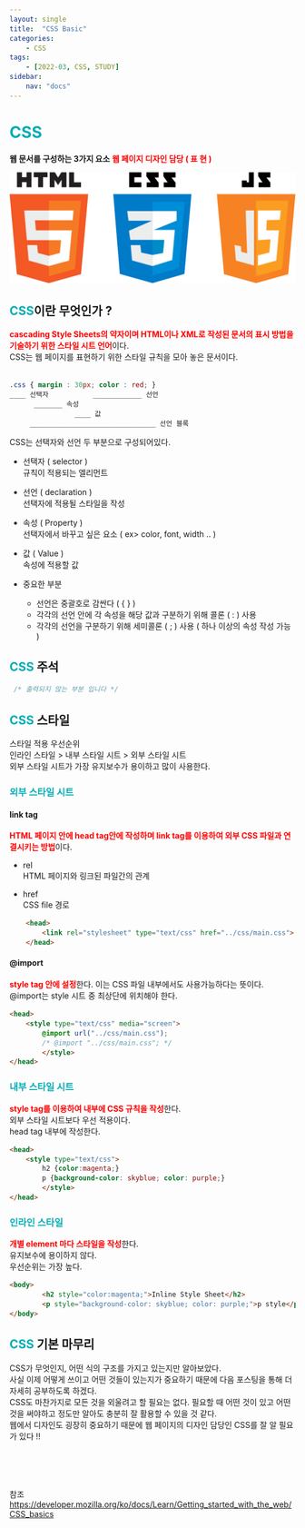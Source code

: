 ```yaml
---
layout: single
title:  "CSS Basic"
categories: 
    - CSS
tags: 
    - [2022-03, CSS, STUDY]
sidebar:
    nav: "docs"
---
```


# <a style="color:#00adb5">CSS</a>
<b>웹 문서를 구성하는 3가지 요소</b>
<a style="color:red"><b>웹 페이지 디자인 담당 ( 표 현 )</b></a><br>
<p align="center"><img src="./../../images/hcj.png"></p>

## <a style="color:#00adb5">CSS</a>이란 무엇인가 ?
<a style="color:red"><b>cascading Style Sheets의 약자이며 HTML이나 XML로 작성된 문서의 표시 방법을 기술하기 위한 스타일 시트 언어</b></a>이다.<br>
CSS는 웹 페이지를 표현하기 위한 스타일 규칙을 모아 놓은 문서이다.<br>

```css

.css { margin : 30px; color : red; }
____ 선택자           ____________ 선언 
      _______ 속성 
                ____ 값 
     _______________________________ 선언 블록

```

CSS는 선택자와 선언 두 부분으로 구성되어있다.<br>
- 선택자 ( selector )<br>
규칙이 적용되는 엘리먼트

- 선언 ( declaration )<br>
선택자에 적용될 스타일을 작성

- 속성 ( Property )<br>
선택자에서 바꾸고 싶은 요소 ( ex> color, font, width .. )

- 값 ( Value )<br>
속성에 적용할 값

- 중요한 부분
    - 선언은 중괄호로 감싼다 ( { } )
    - 각각의 선언 안에 각 속성을 해당 값과 구분하기 위해 콜론 ( : ) 사용
    - 각각의 선언을 구분하기 위해 세미콜론 ( ; ) 사용 ( 하나 이상의 속성 작성 가능 )


## <a style="color:#00adb5">CSS</a> 주석

```css
 /* 출력되지 않는 부분 입니다 */
```

## <a style="color:#00adb5">CSS</a> 스타일
스타일 적용 우선순위<br>
인라인 스타일 > 내부 스타일 시트 > 외부 스타일 시트<br>
외부 스타일 시트가 가장 유지보수가 용이하고 많이 사용한다.

### <a style="color:#00adb5">외부 스타일 시트</a> 

#### link tag
<a style="color:red"><b>HTML 페이지 안에 head tag안에 작성하며 link tag를 이용하여 외부 CSS 파일과 연결시키는 방법</b></a>이다.<br>

- rel <br>
HTML 페이지와 링크된 파일간의 관계

- href <br>
CSS file 경로

```html
    <head>
        <link rel="stylesheet" type="text/css" href="../css/main.css">
    </head>
```

#### @import
<a style="color:red"><b>style tag 안에 설정</b></a>한다. 이는 CSS 파일 내부에서도 사용가능하다는 뜻이다.<br>
@import는 style 시트 중 최상단에 위치해야 한다.

```html
<head>
    <style type="text/css" media="screen">
        @import url("../css/main.css");
        /* @import "../css/main.css"; */
        </style>
</head>
```

### <a style="color:#00adb5">내부 스타일 시트</a> 
<a style="color:red"><b>style tag를 이용하여 내부에 CSS 규칙을 작성</b></a>한다.<br>
외부 스타일 시트보다 우선 적용이다.<br>
head tag 내부에 작성한다.

```html
<head>
    <style type="text/css">
        h2 {color:magenta;}
        p {background-color: skyblue; color: purple;}
        </style>
</head>
```


### <a style="color:#00adb5">인라인 스타일</a> 
<a style="color:red"><b>개별 element 마다 스타일을 작성</b></a>한다.<br>
유지보수에 용이하지 않다.<br>
우선순위는 가장 높다.

```html
<body>
        <h2 style="color:magenta;">Inline Style Sheet</h2>
        <p style="background-color: skyblue; color: purple;">p style</p>
</body>
```

## <a style="color:#00adb5">CSS</a> 기본 마무리
CSS가 무엇인지, 어떤 식의 구조를 가지고 있는지만 알아보았다.<br>
사실 이제 어떻게 쓰이고 어떤 것들이 있는지가 중요하기 때문에 다음 포스팅을 통해 더 자세히 공부하도록 하겠다.<br>
CSS도 마찬가지로 모든 것을 외울려고 할 필요는 없다. 필요할 때 어떤 것이 있고 어떤 것을 써야하고 정도만 알아도 충분히 잘 활용할 수 있을 것 같다.<br>
웹에서 디자인도 굉장히 중요하기 때문에 웹 페이지의 디자인 담당인 CSS를 잘 알 필요가 있다 !!

<br><br><br><br>
참조<br>
<a href="https://developer.mozilla.org/ko/docs/Learn/Getting_started_with_the_web/CSS_basics" target=_blank>https://developer.mozilla.org/ko/docs/Learn/Getting_started_with_the_web/CSS_basics</a><br>